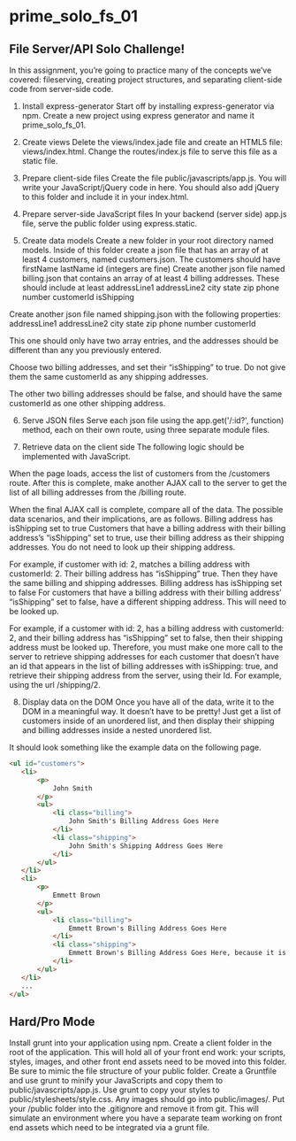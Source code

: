 # prime_solo_fs_01

## File Server/API Solo Challenge!

In this assignment, you’re going to practice many of the concepts we’ve covered: fileserving, creating project structures, and separating client-side code from server-side code.
1. Install express-generator
Start off by installing express-generator via npm. Create a new project using express generator and name it prime_solo_fs_01. 
2. Create views
Delete the views/index.jade file and create an HTML5 file: views/index.html. Change the routes/index.js file to serve this file as a static file.

3. Prepare client-side files
Create the file public/javascripts/app.js. You will write your JavaScript/jQuery code in here. You should also add jQuery to this folder and include it in your index.html.

4. Prepare server-side JavaScript files
In your backend (server side) app.js file, serve the public folder using express.static. 

5. Create data models
Create a new folder in your root directory named models. Inside of this folder create a json file that has an array of at least 4 customers, named customers.json. The customers should have
firstName 
lastName 
id (integers are fine) 
Create another json file named billing.json that contains an array of at least 4 billing addresses. These should include at least 
addressLine1
addressLine2
city
state
zip
phone number
customerId 
isShipping

Create another json file named shipping.json with the following properties:
addressLine1
addressLine2
city
state
zip
phone number
customerId 

This one should only have two array entries, and the addresses should be different than any you previously entered. 

Choose two billing addresses, and set their “isShipping” to true. Do not give them the same customerId as any shipping addresses.

The other two billing addresses should be false, and should have the same customerId as one other shipping address. 

6. Serve JSON files
Serve each json file using the app.get('/:id?', function) method, each on their own route, using three separate module files.

7. Retrieve data on the client side
The following logic should be implemented with JavaScript. 

When the page loads, access the list of customers from the /customers route. After this is complete, make another AJAX call to the server to get the list of all billing addresses from the /billing route.

When the final AJAX call is complete, compare all of the data. The possible data scenarios, and their implications, are as follows.
Billing address has isShipping set to true
Customers that have a billing address with their billing address’s “isShipping” set to true, use their billing address as their shipping addresses. You do not need to look up their shipping address.

For example, if customer with id: 2, matches a billing address with customerId: 2. Their billing address has “isShipping” true. Then they have the same billing and shipping addresses.
Billing address has isShipping set to false
For customers that have a billing address with their billing address’ “isShipping” set to false, have a different shipping address. This will need to be looked up.

For example, if a customer with id: 2, has a billing address with customerId: 2, and their billing address has “isShipping” set to false, then their shipping address must be looked up. Therefore, you must make one more call to the server to retrieve shipping addresses for each customer that doesn’t have an id that appears in the list of billing addresses with isShipping: true, and retrieve their shipping address from the server, using their Id. For example, using the url /shipping/2. 

8. Display data on the DOM
Once you have all of the data, write it to the DOM in a meaningful way. It doesn’t have to be pretty! Just get a list of customers inside of an unordered list, and then display their shipping and billing addresses inside a nested unordered list.

It should look something like the example data on the following page.
```html
<ul id="customers">
   <li>
       <p>
           John Smith
       </p>
       <ul>
           <li class="billing">
               John Smith's Billing Address Goes Here
           </li>
           <li class="shipping">
               John Smith's Shipping Address Goes Here
           </li>
       </ul>
   </li>
   <li>
       <p>
           Emmett Brown
       </p>
       <ul>
           <li class="billing">
               Emmett Brown's Billing Address Goes Here
           </li>
           <li class="shipping">
               Emmett Brown's Billing Address Goes Here, because it is also his Shipping Address
           </li>
       </ul>
   </li>
   ...
</ul>
```
## Hard/Pro Mode
Install grunt into your application using npm. 
Create a client folder in the root of the application. This will hold all of your front end work: your scripts, styles, images, and other front end assets need to be moved into this folder. Be sure to mimic the file structure of your public folder. 
Create a Gruntfile and use grunt to minify your JavaScripts and copy them to public/javascripts/app.js. Use grunt to copy your styles to public/stylesheets/style.css. Any images should go into public/images/.
Put your /public folder into the .gitignore and remove it from git. This will simulate an environment where you have a separate team working on front end assets which need to be integrated via a grunt file. 
